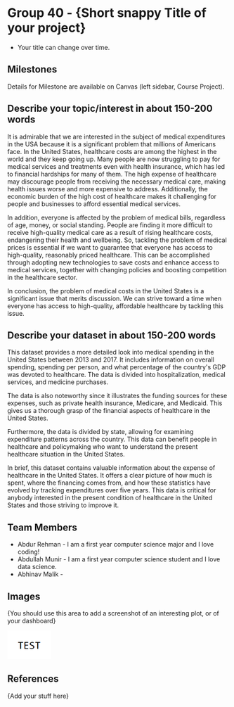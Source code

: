 # Group 40 - {Short snappy Title of your project}

- Your title can change over time.

## Milestones

Details for Milestone are available on Canvas (left sidebar, Course Project).

## Describe your topic/interest in about 150-200 words

It is admirable that we are interested in the subject of medical expenditures in the USA because it is a significant problem that millions of Americans face. In the United States, healthcare costs are among the highest in the world and they keep going up. Many people are now struggling to pay for medical services and treatments even with health insurance, which has led to financial hardships for many of them. The high expense of healthcare may discourage people from receiving the necessary medical care, making health issues worse and more expensive to address. Additionally, the economic burden of the high cost of healthcare makes it challenging for people and businesses to afford essential medical services.

In addition, everyone is affected by the problem of medical bills, regardless of age, money, or social standing. People are finding it more difficult to receive high-quality medical care as a result of rising healthcare costs, endangering their health and wellbeing. So, tackling the problem of medical prices is essential if we want to guarantee that everyone has access to high-quality, reasonably priced healthcare. This can be accomplished through adopting new technologies to save costs and enhance access to medical services, together with changing policies and boosting competition in the healthcare sector.

In conclusion, the problem of medical costs in the United States is a significant issue that merits discussion. We can strive toward a time when everyone has access to high-quality, affordable healthcare by tackling this issue.

## Describe your dataset in about 150-200 words

This dataset provides a more detailed look into medical spending in the United States between 2013 and 2017. It includes information on overall spending, spending per person, and what percentage of the country's GDP was devoted to healthcare. The data is divided into hospitalization, medical services, and medicine purchases. 

The data is also noteworthy since it illustrates the funding sources for these expenses, such as private health insurance, Medicare, and Medicaid. This gives us a thorough grasp of the financial aspects of healthcare in the United States.

Furthermore, the data is divided by state, allowing for examining expenditure patterns across the country. This data can benefit people in healthcare and policymaking who want to understand the present healthcare situation in the United States. 

In brief, this dataset contains valuable information about the expense of healthcare in the United States. It offers a clear picture of how much is spent, where the financing comes from, and how these statistics have evolved by tracking expenditures over five years. This data is critical for anybody interested in the present condition of healthcare in the United States and those striving to improve it.






## Team Members

- Abdur Rehman - I am a first year computer science major and I love coding!
- Abdullah Munir - I am a first year computer science student and I love data science.   
- Abhinav Malik -  

## Images

{You should use this area to add a screenshot of an interesting plot, or of your dashboard}

<img src ="images/test.png" width="100px">

## References

{Add your stuff here}



